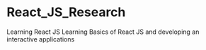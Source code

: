 # React_JS_Research
Learning React JS 
Learning Basics of React JS and developing an interactive applications

